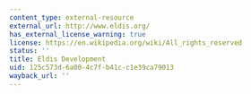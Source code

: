 ```yaml
---
content_type: external-resource
external_url: http://www.eldis.org/
has_external_license_warning: true
license: https://en.wikipedia.org/wiki/All_rights_reserved
status: ''
title: Eldis Development
uid: 125c573d-6a00-4c7f-b41c-c1e39ca79013
wayback_url: ''
---
```

